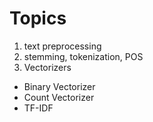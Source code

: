 # Topics

1. text preprocessing
2. stemming, tokenization, POS
3. Vectorizers
  * Binary Vectorizer
  * Count Vectorizer
  * TF-IDF  
